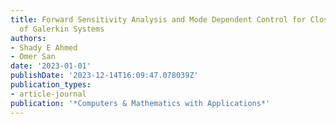 ```yaml
---
title: Forward Sensitivity Analysis and Mode Dependent Control for Closure Modeling
  of Galerkin Systems
authors:
- Shady E Ahmed
- Omer San
date: '2023-01-01'
publishDate: '2023-12-14T16:09:47.078039Z'
publication_types:
- article-journal
publication: '*Computers & Mathematics with Applications*'
---
```

